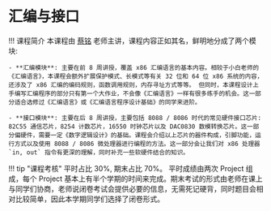 # 汇编与接口

!!! 课程简介
    本课程由 [蔡铭](https://person.zju.edu.cn/0002444) 老师主讲，课程内容正如其名，鲜明地分成了两个模块:
    
    - **汇编模块**: 主要在前 8 周讲授，覆盖 x86 汇编语言的基本内容。相较于小白老师的《汇编语言》，本课程会额外扩展保护模式、长模式等有关 32 位和 64 位 x86 系统的内容，还涉及了 x86 汇编的编码规则，函数调用规则，内存寻址方式等等。 但同时，本课程设计上手编写汇编程序的部分只有第一个大作业，不会像《汇编语言》一样有很多练手的机会。这一部分适合选修过《汇编语言》或《汇编语言程序设计基础》的同学来进阶。

    - **接口模块**: 主要在后 8 周讲授，主要包括 8088 / 8086 时代的常见硬件接口芯片: 82C55 通信芯片，8254 计数芯片，16550 时钟芯片以及 DAC0830 数模转换芯片。这一部分偏硬件，需要一定《数字逻辑设计》的基础。课程会介绍以上芯片的器件构成，引脚功能，运行方式以及使用 8088 / 8086 微处理器进行编程的方法。这一部分会让我们对 x86 处理器 `in, out` 指令有更深的理解，同时补充一些软硬件结合的知识。

!!! tip "课程考核"
    平时占比 30%, 期末占比 70%。 平时成绩由两次 Project 组成，每个 Project 基本上有半个学期的时间来完成。期末考试的形式由老师在课上与同学们协商，老师说闭卷考试会提供必要的信息，无需死记硬背，同时题目会相对比较简单，因此本学期同学们选择了闭卷形式。